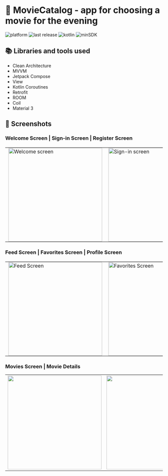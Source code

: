 # 🎥 MovieCatalog -  app for choosing a movie for the evening

![platform](https://img.shields.io/badge/platform-Android-brightgreen)
![last release](https://img.shields.io/badge/last%20release-v0.0.1-orange)
![kotlin](https://img.shields.io/badge/kotlin-v2.0.0-purple)
![minSDK](https://img.shields.io/badge/minSDK-26-red)

## 📚 Libraries and tools used
- Clean Architecture
- MVVM
- Jetpack Compose
- View
- Kotlin Coroutines
- Retrofit
- ROOM
- Coil
- Material 3

## 📱 Screenshots 
### Welcome Screen | Sign-in Screen | Register Screen
<table align="center" style="border: none; border-collapse: collapse; margin: 20px 0;">
  <tr valign="top">
    <td style="border: none; padding: 0 10px;">
      <img src="https://github.com/user-attachments/assets/2ed1f71e-0d59-4399-b62e-7845604ea66f" alt="Welcome screen" width="300" />
    </td>
    <td style="border: none; padding: 0 10px;">
      <img src="https://github.com/user-attachments/assets/714c8716-b1d2-4df8-ab91-2948e68d2e41" alt="Sign-in screen" width="300" />
    </td>
    <td style="border: none; padding: 0 10px;">
      <img src="https://github.com/user-attachments/assets/65599e92-db54-4e91-ae08-d3c48f0ebdd5" alt="Register screen" width="300" />
    </td>
  </tr>
</table>

### Feed Screen | Favorites Screen | Profile Screen
<table align="center" style="border: none; border-collapse: collapse; margin: 20px 0;">
  <tr valign="top">
    <td style="border: none; padding: 0 10px;">
      <img src="https://github.com/user-attachments/assets/6856bd42-a74e-460a-bc73-db1f82d9928c" alt="Feed Screen" width="300" />
    </td>
    <td style="border: none; padding: 0 10px;">
      <img src="https://github.com/user-attachments/assets/3f579c29-ae00-43dc-bf1a-ffdc01a098dc" alt="Favorites Screen" width="300" />
    </td>
    <td style="border: none; padding: 0 10px;">
      <img src="https://github.com/user-attachments/assets/7c42ac74-1b85-44a8-8b04-592e3c1c488f" alt="Profile Screen" width="300" />
    </td>
  </tr>
</table>

### Movies Screen | Movie Details
<table style="border: none;">
  <tr valign="top">
    <td style="border: none;"><img src="https://github.com/user-attachments/assets/407327a0-e561-4a19-8e49-2e90f32f679f" width="300" /></td>
    <td style="border: none;"><img src="https://github.com/user-attachments/assets/463ae11d-0324-4f03-828b-d8eb0bb3198b" width="300" /></td>
    <td style="border: none;"><img src="https://github.com/user-attachments/assets/08313cc3-0789-424b-aef3-37eef0074bec" width="300" /></td>
  </tr>
</table>
